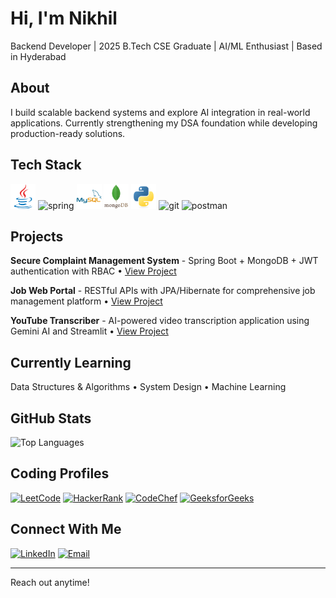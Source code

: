 # Hi, I'm Nikhil

Backend Developer | 2025 B.Tech CSE Graduate | AI/ML Enthusiast | Based in Hyderabad

## About

I build scalable backend systems and explore AI integration in real-world applications. Currently strengthening my DSA foundation while developing production-ready solutions.

## Tech Stack

<p align="left">
<img src="https://raw.githubusercontent.com/devicons/devicon/master/icons/java/java-original.svg" alt="java" width="40" height="40"/>
<img src="https://www.vectorlogo.zone/logos/springio/springio-icon.svg" alt="spring" width="40" height="40"/>
<img src="https://raw.githubusercontent.com/devicons/devicon/master/icons/mysql/mysql-original-wordmark.svg" alt="mysql" width="40" height="40"/>
<img src="https://raw.githubusercontent.com/devicons/devicon/master/icons/mongodb/mongodb-original-wordmark.svg" alt="mongodb" width="40" height="40"/>
<img src="https://raw.githubusercontent.com/devicons/devicon/master/icons/python/python-original.svg" alt="python" width="40" height="40"/>
<img src="https://www.vectorlogo.zone/logos/git-scm/git-scm-icon.svg" alt="git" width="40" height="40"/>
<img src="https://www.vectorlogo.zone/logos/getpostman/getpostman-icon.svg" alt="postman" width="40" height="40"/>
</p>

## Projects

**Secure Complaint Management System** - Spring Boot + MongoDB + JWT authentication with RBAC • [View Project](https://github.com/nikhilmangali1/ComplaintLogger)

**Job Web Portal** - RESTful APIs with JPA/Hibernate for comprehensive job management platform • [View Project](https://github.com/nikhilmangali1/JobPost)

**YouTube Transcriber** - AI-powered video transcription application using Gemini AI and Streamlit • [View Project](https://github.com/nikhilmangali1/yt_transcriber)

## Currently Learning

Data Structures & Algorithms • System Design • Machine Learning

## GitHub Stats
![Top Languages](https://github-readme-stats.vercel.app/api/top-langs/?username=nikhilmangali1&layout=compact&theme=radical&hide_border=true)

## Coding Profiles

[![LeetCode](https://img.shields.io/badge/-LeetCode-FFA116?style=flat-square&logo=leetcode&logoColor=white)](https://leetcode.com/u/nikhilmangali1/)
[![HackerRank](https://img.shields.io/badge/-HackerRank-2EC866?style=flat-square&logo=hackerrank&logoColor=white)](https://www.hackerrank.com/profile/nikhilmangali158)
[![CodeChef](https://img.shields.io/badge/-CodeChef-5B4638?style=flat-square&logo=codechef&logoColor=white)](https://www.codechef.com/users/nikhilmangali)
[![GeeksforGeeks](https://img.shields.io/badge/-GeeksforGeeks-0F9D58?style=flat-square&logo=geeksforgeeks&logoColor=white)](https://www.geeksforgeeks.org/user/nikhilmangali1/)

## Connect With Me

[![LinkedIn](https://img.shields.io/badge/-LinkedIn-0077B5?style=flat-square&logo=linkedin&logoColor=white)](https://www.linkedin.com/in/nikhilmangali1/)
[![Email](https://img.shields.io/badge/-Email-EA4335?style=flat-square&logo=gmail&logoColor=white)](mailto:nikhilmangali158@gmail.com)

---
Reach out anytime!
